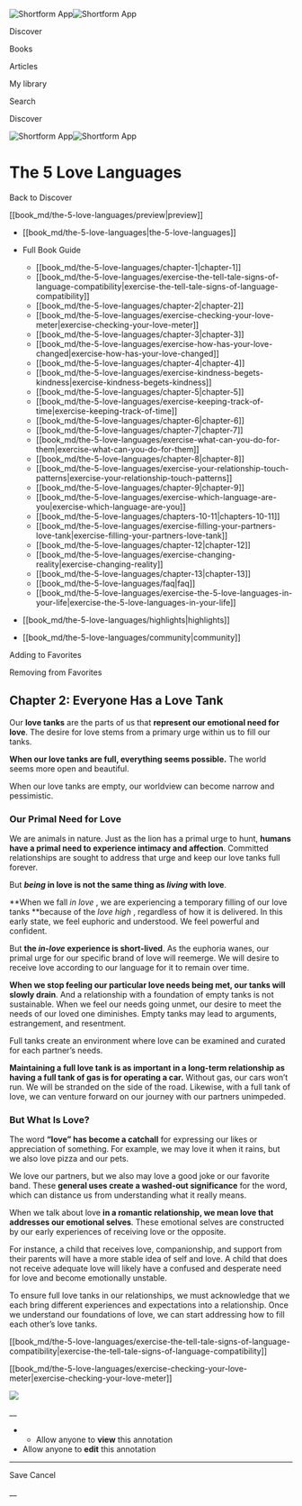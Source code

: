 ![Shortform App](/img/logo.36a2399e.svg)![Shortform App](/img/logo-dark.70c1b072.svg)

Discover

Books

Articles

My library

Search

Discover

![Shortform App](/img/logo.36a2399e.svg)![Shortform App](/img/logo-dark.70c1b072.svg)

# The 5 Love Languages

Back to Discover

[[book_md/the-5-love-languages/preview|preview]]

  * [[book_md/the-5-love-languages|the-5-love-languages]]
  * Full Book Guide

    * [[book_md/the-5-love-languages/chapter-1|chapter-1]]
    * [[book_md/the-5-love-languages/exercise-the-tell-tale-signs-of-language-compatibility|exercise-the-tell-tale-signs-of-language-compatibility]]
    * [[book_md/the-5-love-languages/chapter-2|chapter-2]]
    * [[book_md/the-5-love-languages/exercise-checking-your-love-meter|exercise-checking-your-love-meter]]
    * [[book_md/the-5-love-languages/chapter-3|chapter-3]]
    * [[book_md/the-5-love-languages/exercise-how-has-your-love-changed|exercise-how-has-your-love-changed]]
    * [[book_md/the-5-love-languages/chapter-4|chapter-4]]
    * [[book_md/the-5-love-languages/exercise-kindness-begets-kindness|exercise-kindness-begets-kindness]]
    * [[book_md/the-5-love-languages/chapter-5|chapter-5]]
    * [[book_md/the-5-love-languages/exercise-keeping-track-of-time|exercise-keeping-track-of-time]]
    * [[book_md/the-5-love-languages/chapter-6|chapter-6]]
    * [[book_md/the-5-love-languages/chapter-7|chapter-7]]
    * [[book_md/the-5-love-languages/exercise-what-can-you-do-for-them|exercise-what-can-you-do-for-them]]
    * [[book_md/the-5-love-languages/chapter-8|chapter-8]]
    * [[book_md/the-5-love-languages/exercise-your-relationship-touch-patterns|exercise-your-relationship-touch-patterns]]
    * [[book_md/the-5-love-languages/chapter-9|chapter-9]]
    * [[book_md/the-5-love-languages/exercise-which-language-are-you|exercise-which-language-are-you]]
    * [[book_md/the-5-love-languages/chapters-10-11|chapters-10-11]]
    * [[book_md/the-5-love-languages/exercise-filling-your-partners-love-tank|exercise-filling-your-partners-love-tank]]
    * [[book_md/the-5-love-languages/chapter-12|chapter-12]]
    * [[book_md/the-5-love-languages/exercise-changing-reality|exercise-changing-reality]]
    * [[book_md/the-5-love-languages/chapter-13|chapter-13]]
    * [[book_md/the-5-love-languages/faq|faq]]
    * [[book_md/the-5-love-languages/exercise-the-5-love-languages-in-your-life|exercise-the-5-love-languages-in-your-life]]
  * [[book_md/the-5-love-languages/highlights|highlights]]
  * [[book_md/the-5-love-languages/community|community]]



Adding to Favorites 

Removing from Favorites 

## Chapter 2: Everyone Has a Love Tank

Our **love tanks** are the parts of us that **represent our emotional need for love**. The desire for love stems from a primary urge within us to fill our tanks.

**When our love tanks are full, everything seems possible.** The world seems more open and beautiful.

When our love tanks are empty, our worldview can become narrow and pessimistic.

### Our Primal Need for Love

We are animals in nature. Just as the lion has a primal urge to hunt, **humans have a primal need to experience intimacy and affection**. Committed relationships are sought to address that urge and keep our love tanks full forever.

But **_being_ in love is not the same thing as _living_ with love**.

**When we fall _in love_ , we are experiencing a temporary filling of our love tanks **because of the _love high_ , regardless of how it is delivered. In this early state, we feel euphoric and understood. We feel powerful and confident.

But **the _in-love_ experience is short-lived**. As the euphoria wanes, our primal urge for our specific brand of love will reemerge. We will desire to receive love according to our language for it to remain over time.

**When we stop feeling our particular love needs being met, our tanks will slowly drain**. And a relationship with a foundation of empty tanks is not sustainable. When we feel our needs going unmet, our desire to meet the needs of our loved one diminishes. Empty tanks may lead to arguments, estrangement, and resentment.

Full tanks create an environment where love can be examined and curated for each partner’s needs.

**Maintaining a full love tank is as important in a long-term relationship as having a full tank of gas is for operating a car.** Without gas, our cars won’t run. We will be stranded on the side of the road. Likewise, with a full tank of love, we can venture forward on our journey with our partners unimpeded.

### But What Is Love?

The word **“love” has become a catchall** for expressing our likes or appreciation of something. For example, we may love it when it rains, but we also love pizza and our pets.

We love our partners, but we also may love a good joke or our favorite band. These **general uses create a washed-out significance** for the word, which can distance us from understanding what it really means.

When we talk about love **in a romantic relationship, we mean love that addresses our emotional selves**. These emotional selves are constructed by our early experiences of receiving love or the opposite.

For instance, a child that receives love, companionship, and support from their parents will have a more stable idea of self and love. A child that does not receive adequate love will likely have a confused and desperate need for love and become emotionally unstable.

To ensure full love tanks in our relationships, we must acknowledge that we each bring different experiences and expectations into a relationship. Once we understand our foundations of love, we can start addressing how to fill each other’s love tanks.

[[book_md/the-5-love-languages/exercise-the-tell-tale-signs-of-language-compatibility|exercise-the-tell-tale-signs-of-language-compatibility]]

[[book_md/the-5-love-languages/exercise-checking-your-love-meter|exercise-checking-your-love-meter]]

![](https://bat.bing.com/action/0?ti=56018282&Ver=2&mid=ca41cf3b-b092-461b-a09c-bf561704a78c&sid=1711133063fa11eebdec89a8b8ae3bbc&vid=171147a063fa11eea7440fcfeb230d96&vids=0&msclkid=N&pi=0&lg=en-US&sw=800&sh=600&sc=24&nwd=1&tl=Shortform%20%7C%20Book&p=https%3A%2F%2Fwww.shortform.com%2Fapp%2Fbook%2Fthe-5-love-languages%2Fchapter-2&r=&lt=273&evt=pageLoad&sv=1&rn=468450)

__

  *   * Allow anyone to **view** this annotation
  * Allow anyone to **edit** this annotation



* * *

Save Cancel

__



